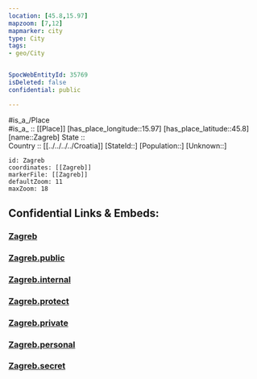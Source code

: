 ```yaml
---
location: [45.8,15.97] 
mapzoom: [7,12] 
mapmarker: city 
type: City
tags:
- geo/City


SpocWebEntityId: 35769
isDeleted: false
confidential: public

---
```

#is_a_/Place  
#is_a_ :: [[Place]] 
[has_place_longitude::15.97] 
[has_place_latitude::45.8] 
[name::Zagreb] 
State ::  
Country :: [[../../../../Croatia]] 
[StateId::] 
[Population::] 
[Unknown::] 


```leaflet
id: Zagreb
coordinates: [[Zagreb]] 
markerFile: [[Zagreb]] 
defaultZoom: 11 
maxZoom: 18
```


## Confidential Links & Embeds: 

### [Zagreb](/_Standards/Earth/Continent/Europe/Europe~Central/Croatia/Counties/Grad_Zagreb/City/Zagreb.md) 

### [Zagreb.public](/_public/Earth/Continent/Europe/Europe~Central/Croatia/Counties/Grad_Zagreb/City/Zagreb.public.md) 

### [Zagreb.internal](/_internal/Earth/Continent/Europe/Europe~Central/Croatia/Counties/Grad_Zagreb/City/Zagreb.internal.md) 

### [Zagreb.protect](/_protect/Earth/Continent/Europe/Europe~Central/Croatia/Counties/Grad_Zagreb/City/Zagreb.protect.md) 

### [Zagreb.private](/_private/Earth/Continent/Europe/Europe~Central/Croatia/Counties/Grad_Zagreb/City/Zagreb.private.md) 

### [Zagreb.personal](/_personal/Earth/Continent/Europe/Europe~Central/Croatia/Counties/Grad_Zagreb/City/Zagreb.personal.md) 

### [Zagreb.secret](/_secret/Earth/Continent/Europe/Europe~Central/Croatia/Counties/Grad_Zagreb/City/Zagreb.secret.md)

